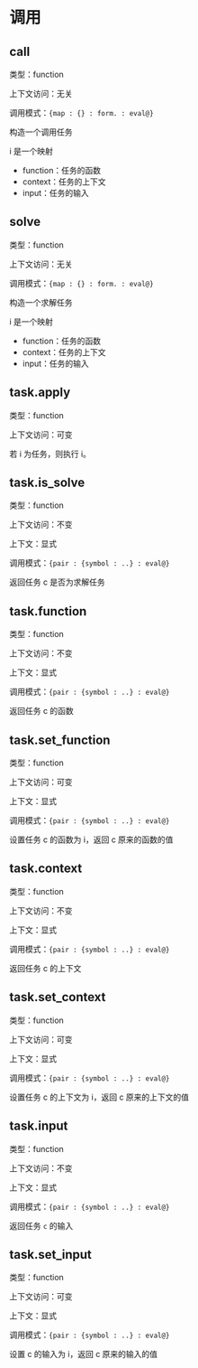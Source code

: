 # 调用

## call

类型：function

上下文访问：无关

调用模式：`{map : {} : form. : eval@}`

构造一个调用任务

i 是一个映射

- function：任务的函数
- context：任务的上下文
- input：任务的输入

## solve

类型：function

上下文访问：无关

调用模式：`{map : {} : form. : eval@}`

构造一个求解任务

i 是一个映射

- function：任务的函数
- context：任务的上下文
- input：任务的输入

## task.apply

类型：function

上下文访问：可变

若 i 为任务，则执行 i。

## task.is_solve

类型：function

上下文访问：不变

上下文：显式

调用模式：`{pair : {symbol : ..} : eval@}`

返回任务 c 是否为求解任务

## task.function

类型：function

上下文访问：不变

上下文：显式

调用模式：`{pair : {symbol : ..} : eval@}`

返回任务 c 的函数

## task.set_function

类型：function

上下文访问：可变

上下文：显式

调用模式：`{pair : {symbol : ..} : eval@}`

设置任务 c 的函数为 i，返回 c 原来的函数的值

## task.context

类型：function

上下文访问：不变

上下文：显式

调用模式：`{pair : {symbol : ..} : eval@}`

返回任务 c 的上下文

## task.set_context

类型：function

上下文访问：可变

上下文：显式

调用模式：`{pair : {symbol : ..} : eval@}`

设置任务 c 的上下文为 i，返回 c 原来的上下文的值

## task.input

类型：function

上下文访问：不变

上下文：显式

调用模式：`{pair : {symbol : ..} : eval@}`

返回任务 `c` 的输入

## task.set_input

类型：function

上下文访问：可变

上下文：显式

调用模式：`{pair : {symbol : ..} : eval@}`

设置 c 的输入为 i，返回 c 原来的输入的值
